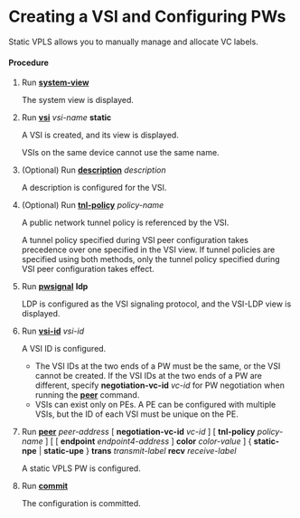 Creating a VSI and Configuring PWs
==================================

Static VPLS allows you to manually manage and allocate VC labels.

#### Procedure

1. Run [**system-view**](cmdqueryname=system-view)
   
   
   
   The system view is displayed.
2. Run [**vsi**](cmdqueryname=vsi) *vsi-name* **static**
   
   
   
   A VSI is created, and its view is displayed.
   
   
   
   VSIs on the same device cannot use the same name.
3. (Optional) Run [**description**](cmdqueryname=description) *description*
   
   
   
   A description is configured for the VSI.
4. (Optional) Run [**tnl-policy**](cmdqueryname=tnl-policy) *policy-name*
   
   
   
   A public network tunnel policy is referenced by the VSI.
   
   
   
   A tunnel policy specified during VSI peer configuration takes precedence over one specified in the VSI view. If tunnel policies are specified using both methods, only the tunnel policy specified during VSI peer configuration takes effect.
5. Run [**pwsignal**](cmdqueryname=pwsignal) **ldp**
   
   
   
   LDP is configured as the VSI signaling protocol, and the VSI-LDP view is displayed.
6. Run [**vsi-id**](cmdqueryname=vsi-id) *vsi-id*
   
   
   
   A VSI ID is configured.
   
   
   
   * The VSI IDs at the two ends of a PW must be the same, or the VSI cannot be created. If the VSI IDs at the two ends of a PW are different, specify **negotiation-vc-id** *vc-id* for PW negotiation when running the [**peer**](cmdqueryname=peer) command.
   * VSIs can exist only on PEs. A PE can be configured with multiple VSIs, but the ID of each VSI must be unique on the PE.
7. Run [**peer**](cmdqueryname=peer) *peer-address* [ **negotiation-vc-id** *vc-id* ] [ **tnl-policy** *policy-name* ] [ [ **endpoint** *endpoint4-address* ] **color** *color-value* ] { **static-npe** | **static-upe** } **trans** *transmit-label* **recv** *receive-label*
   
   
   
   A static VPLS PW is configured.
8. Run [**commit**](cmdqueryname=commit)
   
   
   
   The configuration is committed.